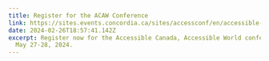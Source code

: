 ```yaml
---
title: Register for the ACAW Conference
link: https://sites.events.concordia.ca/sites/accessconf/en/accessible-canada-accessible-world
date: 2024-02-26T18:57:41.142Z
excerpt: Register now for the Accessible Canada, Accessible World conference on
  May 27-28, 2024.
---
```

